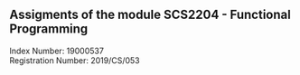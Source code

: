 ## Assigments of the module SCS2204 - Functional Programming
Index Number: 19000537\
Registration Number: 2019/CS/053